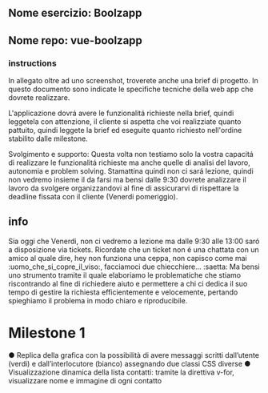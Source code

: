 ## Nome esercizio: Boolzapp
## Nome repo: vue-boolzapp

### instructions

In allegato oltre ad uno screenshot, troverete anche una brief di progetto.
In questo documento sono indicate le specifiche tecniche della web app che dovrete realizzare.

L'applicazione dovrá avere le funzionalitá richieste nella brief, quindi leggetela con attenzione, il cliente
si aspetta che voi realizziate quanto pattuito, quindi leggete la brief ed eseguite quanto richiesto nell'ordine stabilito dalle milestone.

Svolgimento e supporto:
Questa volta non testiamo solo la vostra capacitá di realizzare le funzionalitá richieste ma anche quelle di analisi del lavoro, autonomia e problem solving.
Stamattina quindi non ci sará lezione, quindi non vedremo insieme il da farsi ma bensi  dalle 9:30 dovrete analizzare il lavoro da svolgere organizzandovi al fine di assicurarvi di
rispettare la deadline fissata con il cliente (Venerdi pomeriggio).

## info
Sia oggi che Venerdi, non ci vedremo a lezione ma dalle 9:30 alle 13:00 saró a disposizione via tickets.
Ricordate che un ticket non é una chattata con un amico al quale dire, hey non funziona una ceppa, non capisco come mai :uomo_che_si_copre_il_viso:, facciamoci due chiecchiere...
:saetta: Ma bensi uno strumento tramite il quale elaboriamo le problematiche che stiamo riscontrando al fine di richiedere aiuto e permettere a
chi ci dedica il suo tempo di gestire la richiesta efficientemente e velocemente, pertando spieghiamo il problema in modo chiaro e riproducibile.

# Milestone 1
● Replica della grafica con la possibilità di avere messaggi scritti dall’utente (verdi) e
  dall’interlocutore (bianco) assegnando due classi CSS diverse
● Visualizzazione dinamica della lista contatti: tramite la direttiva v-for, visualizzare
  nome e immagine di ogni contatto